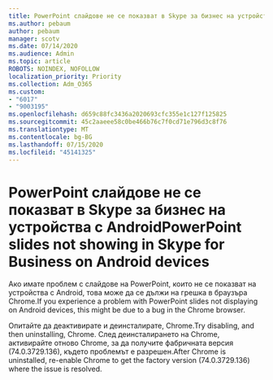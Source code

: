 ```yaml
---
title: PowerPoint слайдове не се показват в Skype за бизнес на устройства с Android
ms.author: pebaum
author: pebaum
manager: scotv
ms.date: 07/14/2020
ms.audience: Admin
ms.topic: article
ROBOTS: NOINDEX, NOFOLLOW
localization_priority: Priority
ms.collection: Adm_O365
ms.custom:
- "6017"
- "9003195"
ms.openlocfilehash: d659c88fc3436a2020693cfc355e1c127f125825
ms.sourcegitcommit: 45c2aaeee58c0be466b76c7f0cd71e796d3c8f76
ms.translationtype: MT
ms.contentlocale: bg-BG
ms.lasthandoff: 07/15/2020
ms.locfileid: "45141325"
---
```

# <a name="powerpoint-slides-not-showing-in-skype-for-business-on-android-devices"></a><span data-ttu-id="b73ce-102">PowerPoint слайдове не се показват в Skype за бизнес на устройства с Android</span><span class="sxs-lookup"><span data-stu-id="b73ce-102">PowerPoint slides not showing in Skype for Business on Android devices</span></span>

<span data-ttu-id="b73ce-103">Ако имате проблем с слайдове на PowerPoint, които не се показват на устройства с Android, това може да се дължи на грешка в браузъра Chrome.</span><span class="sxs-lookup"><span data-stu-id="b73ce-103">If you experience a problem with PowerPoint slides not displaying on Android devices, this might be due to a bug in the Chrome browser.</span></span>

<span data-ttu-id="b73ce-104">Опитайте да деактивирате и деинсталирате, Chrome.</span><span class="sxs-lookup"><span data-stu-id="b73ce-104">Try disabling, and then uninstalling, Chrome.</span></span> <span data-ttu-id="b73ce-105">След деинсталирането на Chrome, активирайте отново Chrome, за да получите фабричната версия (74.0.3729.136), където проблемът е разрешен.</span><span class="sxs-lookup"><span data-stu-id="b73ce-105">After Chrome is uninstalled, re-enable Chrome to get the factory version (74.0.3729.136) where the issue is resolved.</span></span>